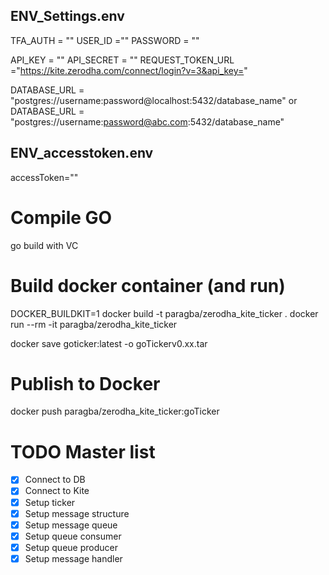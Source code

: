 ## ENV_Settings.env

TFA_AUTH = ""
USER_ID =""
PASSWORD = ""

API_KEY = ""
API_SECRET = ""
REQUEST_TOKEN_URL ="https://kite.zerodha.com/connect/login?v=3&api_key="

DATABASE_URL = "postgres://username:password@localhost:5432/database_name"
or
DATABASE_URL = "postgres://username:password@abc.com:5432/database_name"

## ENV_accesstoken.env

accessToken=""

# Compile GO

go build
with VC

# Build docker container (and run)
DOCKER_BUILDKIT=1 docker build -t paragba/zerodha_kite_ticker .
docker run --rm -it paragba/zerodha_kite_ticker

docker save goticker:latest -o goTickerv0.xx.tar

# Publish to Docker
docker push paragba/zerodha_kite_ticker:goTicker

# TODO Master list
- [x] Connect to DB
- [x] Connect to Kite
- [x] Setup ticker
- [x] Setup message structure
- [x] Setup message queue
- [x] Setup queue consumer
- [x] Setup queue producer
- [x] Setup message handler
